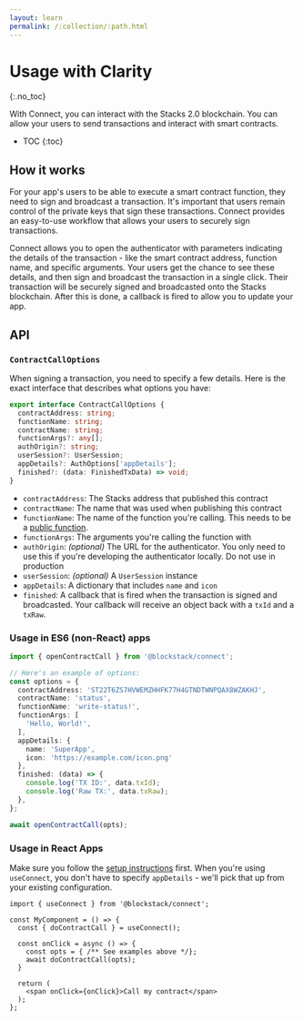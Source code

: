 ```yaml
---
layout: learn
permalink: /:collection/:path.html
---
```

# Usage with Clarity
{:.no_toc}

With Connect, you can interact with the Stacks 2.0 blockchain. You can allow your users to send transactions and interact with smart contracts.

* TOC
{:toc}

## How it works

For your app's users to be able to execute a smart contract function, they need to sign and broadcast a transaction. It's important that users remain control of the private keys that sign these transactions. Connect provides an easy-to-use workflow that allows your users to securely sign transactions.

Connect allows you to open the authenticator with parameters indicating the details of the transaction - like the smart contract address, function name, and specific arguments. Your users get the chance to see these details, and then sign and broadcast the transaction in a single click. Their transaction will be securely signed and broadcasted onto the Stacks blockchain. After this is done, a callback is fired to allow you to update your app.

## API

### `ContractCallOptions`

When signing a transaction, you need to specify a few details. Here is the exact interface that describes what options you have:

```ts
export interface ContractCallOptions {
  contractAddress: string;
  functionName: string;
  contractName: string;
  functionArgs?: any[];
  authOrigin?: string;
  userSession?: UserSession;
  appDetails?: AuthOptions['appDetails'];
  finished?: (data: FinishedTxData) => void;
}
```

- `contractAddress`: The Stacks address that published this contract
- `contractName`: The name that was used when publishing this contract
- `functionName`: The name of the function you're calling. This needs to be a [public function](/core/smart/clarityRef.html#define-public).
- `functionArgs`: The arguments you're calling the function with
- `authOrigin`: _(optional)_ The URL for the authenticator. You only need to use this if you're developing the authenticator locally. Do not use in production
- `userSession`: _(optional)_ A `UserSession` instance
- `appDetails`: A dictionary that includes `name` and `icon`
- `finished`: A callback that is fired when the transaction is signed and broadcasted. Your callback will receive an object back with a `txId` and a `txRaw`.

### Usage in ES6 (non-React) apps

```ts
import { openContractCall } from '@blockstack/connect';

// Here's an example of options:
const options = {
  contractAddress: 'ST22T6ZS7HVWEMZHHFK77H4GTNDTWNPQAX8WZAKHJ',
  contractName: 'status',
  functionName: 'write-status!',
  functionArgs: [
    'Hello, World!',
  ],
  appDetails: {
    name: 'SuperApp',
    icon: 'https://example.com/icon.png'
  },
  finished: (data) => {
    console.log('TX ID:', data.txId);
    console.log('Raw TX:', data.txRaw);
  },
};

await openContractCall(opts);
```

### Usage in React Apps

Make sure you follow the [setup instructions](/develop/connect/get-started.html#in-react-apps) first. When you're using `useConnect`, you don't have to specify `appDetails` - we'll pick that up from your existing configuration.

```tsx
import { useConnect } from '@blockstack/connect';

const MyComponent = () => {
  const { doContractCall } = useConnect();

  const onClick = async () => {
    const opts = { /** See examples above */};
    await doContractCall(opts);
  }

  return (
    <span onClick={onClick}>Call my contract</span>
  );
};
```